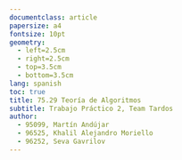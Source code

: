 ```yaml
---
documentclass: article
papersize: a4
fontsize: 10pt
geometry:
  - left=2.5cm
  - right=2.5cm
  - top=3.5cm
  - bottom=3.5cm
lang: spanish
toc: true
title: 75.29 Teoría de Algoritmos
subtitle: Trabajo Práctico 2, Team Tardos
author:
  - 95099, Martín Andújar
  - 96525, Khalil Alejandro Moriello
  - 96252, Seva Gavrilov
---
```


